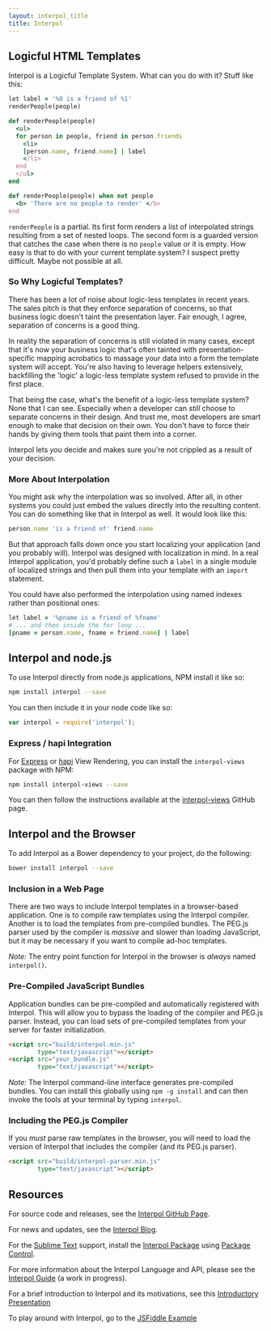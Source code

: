 ```yaml
---
layout: interpol_title
title: Interpol
---
```

## Logicful HTML Templates

Interpol is a Logicful Template System.  What can you do with it?  Stuff like this:

```ruby
let label = '%0 is a friend of %1'
renderPeople(people)

def renderPeople(people)
  <ul>
  for person in people, friend in person.friends
    <li>
    [person.name, friend.name] | label
    </li>
  end
  </ul>
end

def renderPeople(people) when not people
  <b> 'There are no people to render' </b>
end
```

`renderPeople` is a partial.  Its first form renders a list of interpolated strings resulting from a set of nested loops.  The second form is a guarded version that catches the case when there is no `people` value or it is empty.  How easy is that to do with your current template system?  I suspect pretty difficult.  Maybe not possible at all.

### So Why Logicful Templates?
There has been a lot of noise about logic-less templates in recent years.  The sales pitch is that they enforce separation of concerns, so that business logic doesn't taint the presentation layer.  Fair enough, I agree, separation of concerns is a good thing.

In reality the separation of concerns is still violated in many cases, except that it's now your business logic that's often tainted with presentation-specific mapping acrobatics to massage your data into a form the template system will accept.  You're also having to leverage helpers extensively, backfilling the 'logic' a logic-less template system refused to provide in the first place.

That being the case, what's the benefit of a logic-less template system?  None that I can see.  Especially when a developer can *still* choose to separate concerns in their design.  And trust me, most developers are smart enough to make that decision on their own.  You don't have to force their hands by giving them tools that paint them into a corner.

Interpol lets *you* decide and makes sure you're not crippled as a result of your decision.

### More About Interpolation
You might ask why the interpolation was so involved.  After all, in other systems you could just embed the values directly into the resulting content.  You can do something like that in Interpol as well.  It would look like this: 

```ruby
person.name 'is a friend of' friend.name
```

But that approach falls down once you start localizing your application (and you probably will).  Interpol was designed with localization in mind.  In a real Interpol application, you'd probably define such a `label` in a single module of localized strings and then pull them into your template with an `import` statement.

You could have also performed the interpolation using named indexes rather than positional ones: 

```ruby
let label = '%pname is a friend of %fname'
# ... and then inside the for loop ...
[pname = person.name, fname = friend.name] | label
```

## Interpol and node.js
To use Interpol directly from node.js applications, NPM install it like so:

```bash
npm install interpol --save
```

You can then include it in your node code like so:

```javascript
var interpol = require('interpol');
```

### Express / hapi Integration
For [Express](http://expressjs.com/) or [hapi](http://hapijs.com/) View Rendering, you can install the `interpol-views` package with NPM:

```bash
npm install interpol-views --save
```

You can then follow the instructions available at the [interpol-views](http://github.com/kode4food/interpol-views) GitHub page.

## Interpol and the Browser
To add Interpol as a Bower dependency to your project, do the following:

```bash
bower install interpol --save
```

### Inclusion in a Web Page
There are two ways to include Interpol templates in a browser-based application.  One is to compile raw templates using the Interpol compiler.  Another is to load the templates from pre-compiled bundles.  The PEG.js parser used by the compiler is *massive* and slower than loading JavaScript, but it may be necessary if you want to compile ad-hoc templates.

*Note:* The entry point function for Interpol in the browser is *always* named `interpol()`.

### Pre-Compiled JavaScript Bundles
Application bundles can be pre-compiled and automatically registered with Interpol.  This will allow you to bypass the loading of the compiler and PEG.js parser.  Instead, you can load sets of pre-compiled templates from your server for faster initialization.

```html
<script src="build/interpol.min.js"
        type="text/javascript"></script>
<script src="your_bundle.js"
        type="text/javascript"></script>
```

*Note:* The Interpol command-line interface generates pre-compiled bundles.  You can install this globally using `npm -g install` and can then invoke the tools at your terminal by typing `interpol`.

### Including the PEG.js Compiler
If you *must* parse raw templates in the browser, you will need to load the version of Interpol that includes the compiler (and its PEG.js parser).

```html
<script src="build/interpol-parser.min.js"
        type="text/javascript"></script>
```

## Resources
For source code and releases, see the [Interpol GitHub Page](http://github.com/kode4food/interpol).

For news and updates, see the [Interpol Blog](http://blog.interpoljs.io/).

For the [Sublime Text](http://www.sublimetext.com/) support, install the [Interpol Package](https://packagecontrol.io/packages/Interpol) using [Package Control](https://packagecontrol.io/).

For more information about the Interpol Language and API, please see the [Interpol Guide](http://interpoljs.io/guide/) (a work in progress).

For a brief introduction to Interpol and its motivations, see this [Introductory Presentation](http://slid.es/kode4food/interpol-introduction)

To play around with Interpol, go to the [JSFiddle Example](http://jsfiddle.net/kode4food/Py2xq/)
